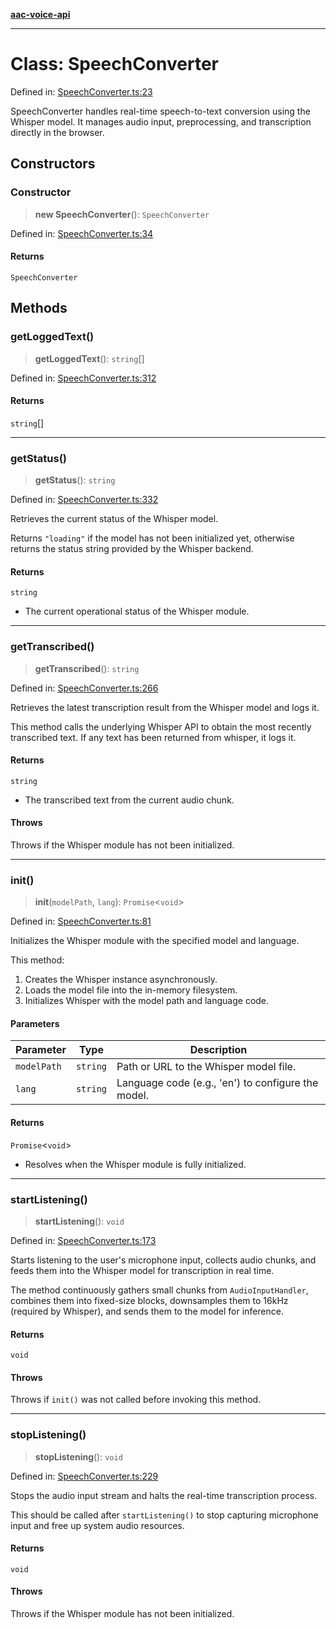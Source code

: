 [**aac-voice-api**](../../api-specification.md)

***

# Class: SpeechConverter

Defined in: [SpeechConverter.ts:23](https://github.com/Capstone-Projects-2025-Fall/project-001-aac-api/blob/681b1bef6f4d46f8f7614169d87f151ce783205a/src/SpeechConverter.ts#L23)

SpeechConverter handles real-time speech-to-text conversion using the Whisper model.
It manages audio input, preprocessing, and transcription directly in the browser.

## Constructors

### Constructor

> **new SpeechConverter**(): `SpeechConverter`

Defined in: [SpeechConverter.ts:34](https://github.com/Capstone-Projects-2025-Fall/project-001-aac-api/blob/681b1bef6f4d46f8f7614169d87f151ce783205a/src/SpeechConverter.ts#L34)

#### Returns

`SpeechConverter`

## Methods

### getLoggedText()

> **getLoggedText**(): `string`[]

Defined in: [SpeechConverter.ts:312](https://github.com/Capstone-Projects-2025-Fall/project-001-aac-api/blob/681b1bef6f4d46f8f7614169d87f151ce783205a/src/SpeechConverter.ts#L312)

#### Returns

`string`[]

***

### getStatus()

> **getStatus**(): `string`

Defined in: [SpeechConverter.ts:332](https://github.com/Capstone-Projects-2025-Fall/project-001-aac-api/blob/681b1bef6f4d46f8f7614169d87f151ce783205a/src/SpeechConverter.ts#L332)

Retrieves the current status of the Whisper model.

Returns `"loading"` if the model has not been initialized yet,
otherwise returns the status string provided by the Whisper backend.

#### Returns

`string`

- The current operational status of the Whisper module.

***

### getTranscribed()

> **getTranscribed**(): `string`

Defined in: [SpeechConverter.ts:266](https://github.com/Capstone-Projects-2025-Fall/project-001-aac-api/blob/681b1bef6f4d46f8f7614169d87f151ce783205a/src/SpeechConverter.ts#L266)

Retrieves the latest transcription result from the Whisper model and logs it.

This method calls the underlying Whisper API to obtain the most recently
transcribed text. If any text has been returned from whisper, it logs it.

#### Returns

`string`

- The transcribed text from the current audio chunk.

#### Throws

Throws if the Whisper module has not been initialized.

***

### init()

> **init**(`modelPath`, `lang`): `Promise`\<`void`\>

Defined in: [SpeechConverter.ts:81](https://github.com/Capstone-Projects-2025-Fall/project-001-aac-api/blob/681b1bef6f4d46f8f7614169d87f151ce783205a/src/SpeechConverter.ts#L81)

Initializes the Whisper module with the specified model and language.

This method:
1. Creates the Whisper instance asynchronously.
2. Loads the model file into the in-memory filesystem.
3. Initializes Whisper with the model path and language code.

#### Parameters

| Parameter | Type | Description |
| ------ | ------ | ------ |
| `modelPath` | `string` | Path or URL to the Whisper model file. |
| `lang` | `string` | Language code (e.g., 'en') to configure the model. |

#### Returns

`Promise`\<`void`\>

- Resolves when the Whisper module is fully initialized.

***

### startListening()

> **startListening**(): `void`

Defined in: [SpeechConverter.ts:173](https://github.com/Capstone-Projects-2025-Fall/project-001-aac-api/blob/681b1bef6f4d46f8f7614169d87f151ce783205a/src/SpeechConverter.ts#L173)

Starts listening to the user's microphone input, collects audio chunks,
and feeds them into the Whisper model for transcription in real time.

The method continuously gathers small chunks from `AudioInputHandler`,
combines them into fixed-size blocks, downsamples them to 16kHz (required by Whisper),
and sends them to the model for inference.

#### Returns

`void`

#### Throws

Throws if `init()` was not called before invoking this method.

***

### stopListening()

> **stopListening**(): `void`

Defined in: [SpeechConverter.ts:229](https://github.com/Capstone-Projects-2025-Fall/project-001-aac-api/blob/681b1bef6f4d46f8f7614169d87f151ce783205a/src/SpeechConverter.ts#L229)

Stops the audio input stream and halts the real-time transcription process.

This should be called after `startListening()` to stop capturing microphone input
and free up system audio resources.

#### Returns

`void`

#### Throws

Throws if the Whisper module has not been initialized.
